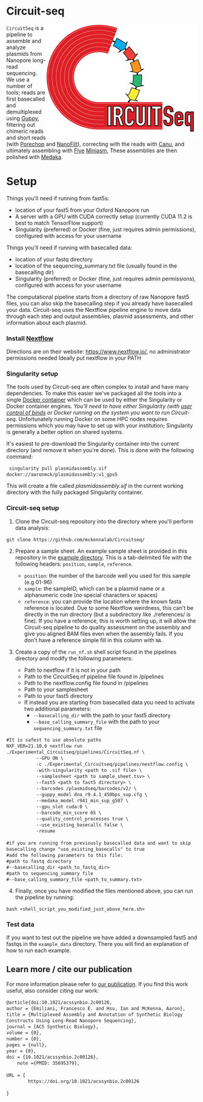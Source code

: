 
# Circuit-seq
<img align="right" src="https://github.com/mckennalab/Circuitseq/blob/main/circuitSeq_logo_red.png?raw=true">

`CircuitSeq` is a pipeline to assemble and analyze plasmids from Nanopore long-read sequencing. We use a number of tools; reads are first basecalled and demultiplexed using [Guppy](https://nanoporetech.com/), filtering out chimeric reads and short reads (with [Porechop](https://github.com/rrwick/Porechop) and [NanoFilt](https://github.com/wdecoster/nanofilt)), correcting with the reads with [Canu](https://github.com/marbl/canu), and ultimately assembling with [Flye](https://github.com/fenderglass/Flye/) [Miniasm](https://github.com/lh3/miniasm), These assemblies are then polished with [Medaka](https://github.com/nanoporetech/medaka). 

# Setup 

Things you'll need if running from fast5s:

- location of your fast5 from your Oxford Nanopore run
- A server with a GPU with CUDA correctly setup (currently CUDA 11.2 is best to match TensorFlow support)
- Singularity (preferred) or Docker (fine, just requires admin permissions), configured with access for your username


Things you'll need if running with basecalled data:
- location of your fastq directory 
- location of the sequencing_summary.txt file (usually found in the basecalling dir)
- Singularity (preferred) or Docker (fine, just requires admin permissions), configured with access for your username


The computational pipeline starts from a directory of raw Nanopore fast5 files, you can also skip the basecalling step if you already have basecalled your data. Circuit-seq uses the Nextflow pipeline engine to move data through each step and output assemblies, plasmid assessments, and other information about each plasmid. 


### Install [Nextflow](https://www.nextflow.io/)

Directions are on their website: https://www.nextflow.io/, no administrator permissions needed
Ideally put nextflow in your PATH

### Singularity setup

The tools used by Circuit-seq are often complex to install and have many dependencies. To make this easier we've packaged all the tools into a single [Docker container](https://hub.docker.com/repository/docker/aaronmck/plasmidassembly) which can be used by either the Singularity or Docker container engines. *You'll need to have either Singularity (with [user control of binds](https://singularity-admindoc.readthedocs.io/en/latest/the_singularity_config_file.html#user-bind-control-boolean-default-yes) or Docker running on the system you want to run Circuit-seq*. Unfortunately running Docker on some HPC nodes requires permissions which you may have to set up with your institution; Singularity is generally a better option on shared systems.

It's easiest to pre-download the Singularity container into the current directory (and remove it when you're done). This is done with the following command:

```
 singularity pull plasmidassembly.sif docker://aaronmck/plasmidassembly:v1_gpv5
```

This will create a file called _plasmidassembly.sif_ in the current working directory with the fully packaged Singularity container. 

### Circuit-seq setup

1. Clone the Circuit-seq repository into the directory where you'll perform data analysis:

```
git clone https://github.com/mckennalab/Circuitseq/
``` 

2. Prepare a sample sheet. An example sample sheet is provided in this repository in the [example directory](https://github.com/mckennalab/Circuitseq/tree/main/example_data/example_samplesheet.tsv). This is a tab-delimited file with the following headers: `position`, `sample`, `reference`.
  	- `position`: the number of the barcode well you used for this sample (e.g 01-96) 
  	- `sample`: the sampleID, which can be a plasmid name or a alphanumeric code (_no_ special characters or spaces)
  	- `reference`: you can provide the location where the known fasta reference is located. Due to some Nextflow weirdness, this can't be directly in the run directory (but a subdirectory like ./references/ is fine). If you have a reference, this is worth setting up, it will allow the Circuit-seq pipeline to do quality assessment on the assembly and give you aligned BAM files even when the assembly fails. If you don't have a reference simple fill in this column with `NA`.

3. Create a copy of the `run_nf.sh` shell script found in the pipelines directory and modify the following parameters:
    - Path to nextflow if it is not in your path
    - Path to the CircuitSeq.nf pipeline file found in /pipelines 
    - Path to the nextflow.config file found in /pipelines
    - Path to your samplesheet 
    - Path to your fast5 directory
    - If instead you are starting from basecalled data you need to activate two additional parameters:
        - `--basecalling_dir` with the path to your fast5 directory 
        - `--base_calling_summary_file` with the path to your `sequencing_summary.txt` file

```
#It is safest to use absolute paths  
NXF_VER=21.10.6 nextflow run ./Experimental_Circuitseq/pipelines/CircuitSeq.nf \
           --GPU ON \
           -c ./Experimental_Circuitseq/pipelines/nextflow.config \
           -with-singularity <path to .sif file> \
           --samplesheet <path to sample_sheet.tsv> \
           --fast5 <path to fast5 directory> \
           --barcodes /plasmidseq/barcodes/v2/ \
           --guppy_model dna_r9.4.1_450bps_sup.cfg \
           --medaka_model r941_min_sup_g507 \
           --gpu_slot cuda:0 \
           --barcode_min_score 65 \
           --quality_control_processes true \
           --use_existing_basecalls false \
           -resume

#if you are running from previously basecalled data and want to skip basecalling change "use_existing_basecalls" to true 
#add the following parameters to this file:
#path to fastq directory
#--basecalling_dir <path_to_fastq_dir>
#path to sequencing_summary file
#--base_calling_summary_file <path_to_summary.txt>

```

4. Finally, once you have modified the files mentioned above, you can run the pipeline by running:
```
bash <shell_script_you_modified_just_above_here.sh>
```

### Test data
If you want to test out the pipeline we have added a downsampled fast5 and fastqs in the `example_data` directory. There you will find an explanation of how to run each example. 


## Learn more / cite our publication

For more information please refer to [our publication](https://pubs.acs.org/doi/10.1021/acssynbio.2c00126). If you find this work useful, also consider citing our work: 

```
@article{doi:10.1021/acssynbio.2c00126,
author = {Emiliani, Francesco E. and Hsu, Ian and McKenna, Aaron},
title = {Multiplexed Assembly and Annotation of Synthetic Biology Constructs Using Long-Read Nanopore Sequencing},
journal = {ACS Synthetic Biology},
volume = {0},
number = {0},
pages = {null},
year = {0},
doi = {10.1021/acssynbio.2c00126},
    note ={PMID: 35695379},

URL = {
        https://doi.org/10.1021/acssynbio.2c00126

}
```
